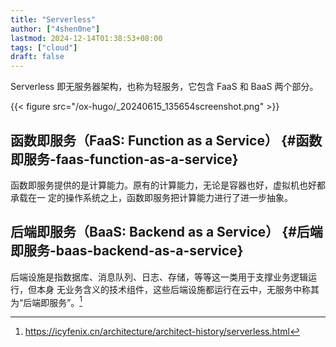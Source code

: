 ```yaml
---
title: "Serverless"
author: ["4shen0ne"]
lastmod: 2024-12-14T01:38:53+08:00
tags: ["cloud"]
draft: false
---
```


Serverless 即无服务器架构，也称为轻服务，它包含 FaaS 和 BaaS 两个部分。

{{< figure src="/ox-hugo/_20240615_135654screenshot.png" >}}


## 函数即服务（FaaS: Function as a Service） {#函数即服务-faas-function-as-a-service}

函数即服务提供的是计算能力。原有的计算能力，无论是容器也好，虚拟机也好都承载在一
定的操作系统之上，函数即服务把计算能力进行了进一步抽象。


## 后端即服务（BaaS: Backend as a Service） {#后端即服务-baas-backend-as-a-service}

后端设施是指数据库、消息队列、日志、存储，等等这一类用于支撑业务逻辑运行，但本身
无业务含义的技术组件，这些后端设施都运行在云中，无服务中称其为“后端即服务”。[^fn:1]

[^fn:1]: <https://icyfenix.cn/architecture/architect-history/serverless.html>
